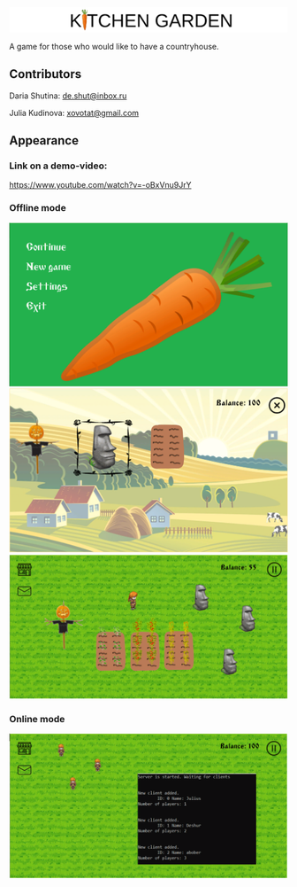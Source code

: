 <img src="pics_readme/logo.jpg" alt="start" style="zoom:100%;" />

A game for those who would like to have a countryhouse.





## Contributors 

Daria Shutina: [de.shut@inbox.ru](mailto:de.shut@inbox.ru)

Julia Kudinova: [xovotat@gmail.com](mailto:xovotat@gmail.com)







## Appearance

### Link on a demo-video: 

https://www.youtube.com/watch?v=-oBxVnu9JrY





### Offline mode

<img src="pics_readme/start.png" alt="start" style="zoom:50%;" />

<img src="pics_readme/shop.png" alt="shop" style="zoom:50%;" />

<img src="pics_readme/gardenbeds.png" alt="gardenbeds" style="zoom:50%;" />





### Online mode

<img src="pics_readme/server.png" alt="server" style="zoom:50%;" />
